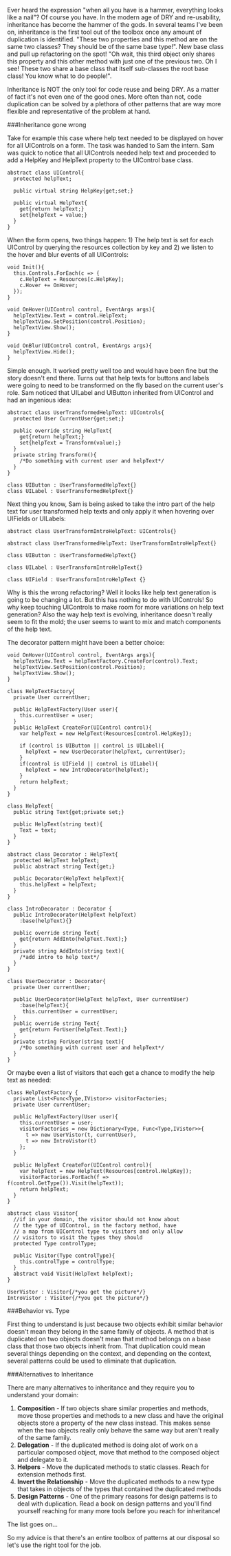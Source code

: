 Ever heard the expression "when all you have is a hammer, everything looks like a nail"? Of course you have. In the modern age of DRY and re-usability, inheritance has become the hammer of the gods. In several teams I've been on, inheritance is the first tool out of the toolbox once any amount of duplication is identified. "These two properties and this method are on the same two classes? They should be of the same base type!". New  base class and pull up refactoring on the spot! "Oh wait, this third object only shares this property and this other method with just one of the previous two. Oh I see! These two share a base class that itself sub-classes the root base class! You know what to do people!".

Inheritance is NOT the only tool for code reuse and being DRY. As a matter of fact it's not even one of the good ones. More often than not, code duplication can be solved by a plethora of other patterns that are way more flexible and representative of the problem at hand.

###Inheritance gone wrong

Take for example this case where help text needed to be displayed on hover for all UIControls on a form. The task was handed to Sam the intern. Sam was quick to notice that all UIControls needed help text and proceeded to add a HelpKey and HelpText property to the UIControl base class. 

    abstract class UIControl{
      protected helpText;
      
      public virtual string HelpKey{get;set;}

      public virtual HelpText{
        get{return helpText;}
        set{helpText = value;}
      }
    }

When the form opens, two things happen: 1) The help text is set for each UIControl by querying the resources collection by key and 2) we listen to the hover and blur events of all UIControls: 


    void Init(){
      this.Controls.ForEach(c => {
        c.HelpText = Resources[c.HelpKey];
        c.Hover += OnHover;
      });
    }
    
    void OnHover(UIControl control, EventArgs args){
      helpTextView.Text = control.HelpText;
      helpTextView.SetPosition(control.Position);
      helpTextView.Show();
    }

    void OnBlur(UIControl control, EventArgs args){
      helpTextView.Hide();
    }

Simple enough. It worked pretty well too and would have been fine but the story doesn't end there. Turns out that help texts for buttons and labels were going to need to be transformed on the fly based on the current user's role. Sam noticed that UILabel and UIButton inherited from UIControl and had an ingenious idea:

    abstract class UserTransformedHelpText: UIControls{
      protected User CurrentUser{get;set;}

      public override string HelpText{
        get{return helpText;}
        set{helpText = Transform(value);}
      }
      private string Transform(){
        /*Do something with current user and helpText*/
      }
    }

    class UIButton : UserTransformedHelpText{}
    class UILabel : UserTransformedHelpText{}

Next thing you know, Sam is being asked to take the intro part of the help text for user transformed help texts and only apply it when hovering over UIFields or UILabels:

    abstract class UserTransformIntroHelpText: UIControls{}

    abstract class UserTransformedHelpText: UserTransformIntroHelpText{}

    class UIButton : UserTransformedHelpText{}

    class UILabel : UserTransformIntroHelpText{}

    class UIField : UserTransformIntroHelpText {}

Why is this the wrong refactoring? Well it looks like help text generation is going to be changing a lot. But this has nothing to do with UIControls! So why keep touching UIControls to make room for more variations on help text generation? Also the way help text is evolving, inheritance doesn't really seem to fit the mold; the user seems to want to mix and match components of the help text.

The decorator pattern might have been a better choice:

    void OnHover(UIControl control, EventArgs args){
      helpTextView.Text = helpTextFactory.CreateFor(control).Text;
      helpTextView.SetPosition(control.Position);
      helpTextView.Show();
    }

    class HelpTextFactory{ 
      private User currentUser;

      public HelpTextFactory(User user){
        this.currentUser = user;
      }
      public HelpText CreateFor(UIControl control){
        var helpText = new HelpText(Resources[control.HelpKey]);

        if (control is UIButton || control is UILabel){
          helpText = new UserDecorator(helpText, currentUser); 
        }
        if(control is UIField || control is UILabel){
          helpText = new IntroDecorator(helpText); 
        }
        return helpText;
      }
    }

    class HelpText{
      public string Text{get;private set;}

	  public HelpText(string text){
        Text = text;
      }
    }

    abstract class Decorator : HelpText{
      protected HelpText helpText;
      public abstract string Text{get;}

      public Decorator(HelpText helpText){
        this.helpText = helpText;
      }
    }

    class IntroDecorator : Decorator {
      public IntroDecorator(HelpText helpText)
        :base(helpText){}

      public override string Text{
        get{return AddInto(helpText.Text);}
      }
      private string AddInto(string text){
        /*add intro to help text*/
      }
    }

    class UserDecorator : Decorator{
      private User currentUser;

      public UserDecorator(HelpText helpText, User currentUser)
        :base(helpText){
         this.currentUser = currentUser;
      }
      public override string Text{
        get{return ForUser(helpText.Text);}
      }
      private string ForUser(string text){
        /*Do something with current user and helpText*/
      }
    }

Or maybe even a list of visitors that each get a chance to modify the help text as needed:

    class HelpTextFactory {
      private List<Func<Type,IVistor>> visitorFactories;
      private User currentUser;

      public HelpTextFactory(User user){
        this.currentUser = user;
        visitorFactories = new Dictionary<Type, Func<Type,IVistor>>{
          t => new UserVistor(t, currentUser),
          t => new IntroVistor(t)
        };
      }

      public HelpText CreateFor(UIControl control){
        var helpText = new HelpText(Resources[control.HelpKey]);
        visitorFactories.ForEach(f => f(control.GetType()).Visit(helpText));
        return helpText;
      }
    }

    abstract class Visitor{
      //if in your domain, the visitor should not know about
      // the type of UIControl, in the factory method, have
      // a map from UIControl type to visitors and only allow
      // visitors to visit the types they should
      protected Type controlType;

      public Visitor(Type controlType){
        this.controlType = controlType;
      }
      abstract void Visit(HelpText helpText);
    }

    UserVistor : Visitor{/*you get the picture*/}
    IntroVistor : Visitor{/*you get the picture*/}


###Behavior vs. Type

First thing to understand is just because two objects exhibit similar behavior doesn't mean they belong in the same family of objects. A method that is duplicated on two objects doesn't mean that method belongs on a base class that those two objects inherit from. That duplication could mean several things depending on the context, and depending on the context, several patterns could be used to eliminate that duplication. 

###Alternatives to Inheritance

There are many alternatives to inheritance and they require you to understand your domain:

1. **Composition** - If two objects share similar properties and methods, move those properties and methods to a new class and have the original objects store a property of the new class instead. This makes sense when the two objects really only behave the same way but aren't really of the same family.
1. **Delegation** - If the duplicated method is doing alot of work on a particular composed object, move that method to the composed object and delegate to it.
1. **Helpers** - Move the duplicated methods to static classes. Reach for extension methods first.
1. **Invert the Relationship** - Move the duplicated methods to a new type that takes in objects of the types that contained the duplicated methods
1. **Design Patterns** - One of the primary reasons for design patterns is to deal with duplication. Read a book on design patterns and you'll find yourself reaching for many more tools before you reach for inheritance!

The list goes on...

So my advice is that there's an entire toolbox of patterns at our disposal so let's use the right tool for the job.
 